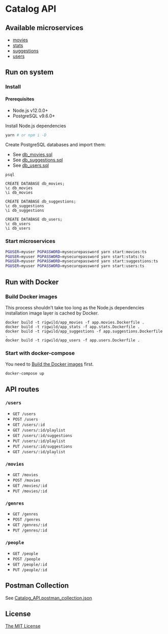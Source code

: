 # Catalog API

## Available microservices

 - [movies](./src/microservices/movies)
 - [stats](./src/microservices/stats)
 - [suggestions](./src/microservices/suggestions)
 - [users](./src/microservices/users)

## Run on system

### Install

#### Prerequisites

 - Node.js v12.0.0+
 - PostgreSQL v9.6.0+

Install Node.js dependencies

```sh
yarn # or npm i -D
```

Create PostgreSQL databases and import them:
 - See [db_movies.sql](./db_movies.sql)
 - See [db_suggestions.sql](./db_suggestions.sql)
 - See [db_users.sql](./db_users.sql)

```
psql

CREATE DATABASE db_movies;
\c db_movies
\i db_movies

CREATE DATABASE db_suggestions;
\c db_suggestions
\i db_suggestions

CREATE DATABASE db_users;
\c db_users
\i db_users
```

### Start microservices

```sh
PGUSER=myuser PGPASSWORD=mysecurepassword yarn start:movies:ts
PGUSER=myuser PGPASSWORD=mysecurepassword yarn start:stats:ts
PGUSER=myuser PGPASSWORD=mysecurepassword yarn start:suggestions:ts
PGUSER=myuser PGPASSWORD=mysecurepassword yarn start:users:ts
```

## Run with Docker

### Build Docker images

This process shouldn't take too long as the Node.js dependencies installation image layer is cached by Docker.

```
docker build -t rigwild/app_movies -f app.movies.Dockerfile .
docker build -t rigwild/app_stats -f app.stats.Dockerfile .
docker build -t rigwild/app_suggestions -f app.suggestions.Dockerfile .
docker build -t rigwild/app_users -f app.users.Dockerfile .
```

### Start with docker-compose

You need to [Build the Docker images](#build-docker-images) first.

```
docker-compose up
```

## API routes

### `/users`

 - `GET /users`
 - `POST /users`
 - `GET /users/:id`
 - `GET /users/:id/playlist`
 - `GET /users/:id/suggestions`
 - `PUT /users/:id/playlist`
 - `PUT /users/:id/suggestions`
 - `GET /users/:id/playlist`

### `/movies`

 - `GET /movies`
 - `POST /movies`
 - `GET /movies/:id`
 - `PUT /movies/:id`

### `/genres`

 - `GET /genres`
 - `POST /genres`
 - `GET /genres/:id`
 - `PUT /genres/:id`

### `/people`

 - `GET /people`
 - `POST /people`
 - `GET /people/:id`
 - `PUT /people/:id`

## Postman Collection

See [Catalog_API.postman_collection.json](./Catalog_API.postman_collection.json)

## License

[The MIT License](./LICENSE)
